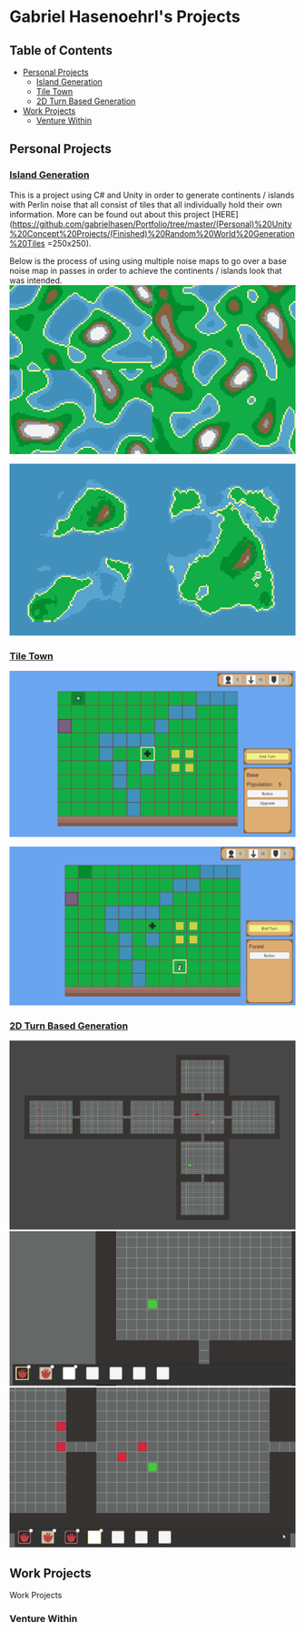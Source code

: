 # Gabriel Hasenoehrl's Projects
## Table of Contents
  - [Personal Projects](#personalprojects)
    - [Island Generation](#islandGeneration)
    - [Tile Town](#tileTown)
    - [2D Turn Based Generation](#2dTurnBasedGeneration)
  - [Work Projects](#workprojects)
    - [Venture Within](#venturewithin)
## Personal Projects
### [Island Generation](https://github.com/gabrielhasen/Portfolio/tree/master/(Personal)%20Unity%20Concept%20Projects/(Finished)%20Random%20World%20Generation%20Tiles)
This is a project using C# and Unity in order to generate continents / islands with Perlin noise that all consist of tiles that all individually hold their own information.  More can be found out about this project [HERE](https://github.com/gabrielhasen/Portfolio/tree/master/(Personal)%20Unity%20Concept%20Projects/(Finished)%20Random%20World%20Generation%20Tiles =250x250).

Below is the process of using using multiple noise maps to go over a base noise map in passes in order to achieve the continents / islands look that was intended.
![Alt Text](https://github.com/gabrielhasen/Portfolio/blob/master/misc/WorldGeneration.gif)

![Alt Text](https://github.com/gabrielhasen/Portfolio/blob/master/misc/WorldGeneration_Finished.PNG)


### [Tile Town](https://github.com/gabrielhasen/Portfolio/tree/master/(Personal)%20Unity%20Concept%20Projects/(Prototype_Unfinished)%20Tile_TownGame)

![Alt Text](https://github.com/gabrielhasen/Portfolio/blob/master/misc/TileSystem.PNG)

![Alt Text](https://github.com/gabrielhasen/Portfolio/blob/master/misc/TileSystem.gif)

### [2D Turn Based Generation](https://github.com/gabrielhasen/Portfolio/tree/master/(Personal)%20Unity%20Concept%20Projects/(ProtoType)%202D%20Base%20Movement) 
![Alt Text](https://github.com/gabrielhasen/Portfolio/blob/master/misc/2DGrid_Generation.PNG)
![Alt Text](https://github.com/gabrielhasen/Portfolio/blob/master/misc/2DGrid_BasicAbilities.gif)
![Alt Text](https://github.com/gabrielhasen/Portfolio/blob/master/misc/2DGrid_BasicAI.gif)

## Work Projects
Work Projects

### Venture Within
